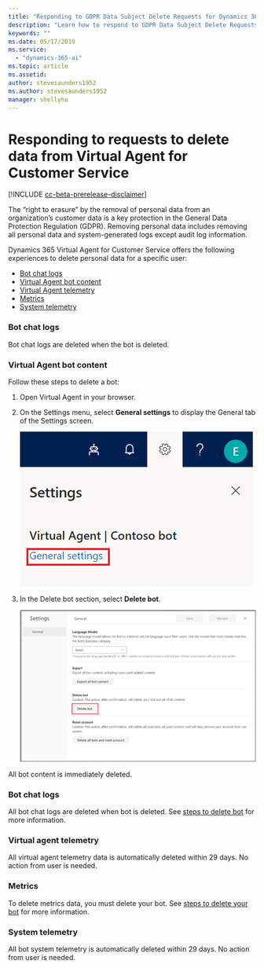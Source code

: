 ```yaml
---
title: "Responding to GDPR Data Subject Delete Requests for Dynamics 365 Virtual Agent for Customer Service"
description: "Learn how to respond​ to GDPR Data Subject Delete Requests for Dynamics 365 Virtual Agent for Customer Service."
keywords: ""
ms.date: 05/17/2019
ms.service:
  - "dynamics-365-ai"
ms.topic: article
ms.assetid: 
author: stevesaunders1952
ms.author: stevesaunders1952
manager: shellyha
---
```


# Responding to requests to delete data from Virtual Agent for Customer Service

[!INCLUDE [cc-beta-prerelease-disclaimer](../includes/cc-beta-prerelease-disclaimer.md)]

The “right to erasure” by the removal of personal data from an organization’s customer data is a key protection in the General Data Protection Regulation (GDPR). Removing personal data includes removing all personal data and system-generated logs except audit log information.

Dynamics 365 Virtual Agent for Customer Service offers the following experiences to delete personal data for a specific user:

* [Bot chat logs](#bot-chat-logs)
* [Virtual Agent bot content](#virtual-agent-bot-content)
* [Virtual Agent telemetry](#virtual-agent-telemetry)
* [Metrics](#metrics)
* [System telemetry](#system-telemetry)

### Bot chat logs

Bot chat logs are deleted when the bot is deleted.

### Virtual Agent bot content

Follow these steps to delete a bot:

1. Open Virtual Agent in your browser.
2. On the Settings menu, select **General settings** to display the General tab of the Settings screen.

   ![General settings](media/general-settings.png)

3. In the Delete bot section, select **Delete bot**.

   ![Delete bot](media/delete-bot.PNG)

All bot content is immediately deleted.

### Bot chat logs

All bot chat logs are deleted when bot is deleted. See [steps to delete bot](#virtual-agent-bot-content) for more information.

### Virtual agent telemetry

All virtual agent telemetry data is automatically deleted within 29 days. No action from user is needed.

### Metrics

To delete metrics data, you must delete your bot. See [steps to delete your bot](#virtual-agent-bot-content) for more information.

### System telemetry

All bot system telemetry is automatically deleted within 29 days. No action from user is needed.
